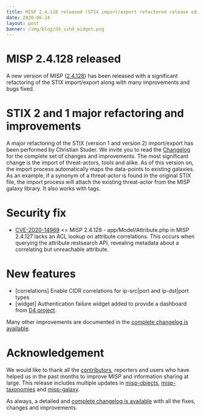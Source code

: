 ```yaml
---
title: MISP 2.4.128 released (STIX import/export refactored release edition)
date: 2020-06-24
layout: post
banner: /img/blog/d4_sshd_widget.png
---
```


# MISP 2.4.128 released

A new version of MISP ([2.4.128](https://github.com/MISP/MISP/tree/v2.4.128)) has been released with a significant refactoring of the STIX import/export along with many improvements and bugs fixed.

# STIX 2 and 1 major refactoring and improvements

A major refactoring of the STIX (version 1 and version 2) import/export has been performed by Christian Studer. We invite you to read the [Changelog](/Changelog.txt) for the complete set of changes and improvements. The most significant change is the import of threat-actors, tools and alike. As of this version on, the import process automatically maps the data-points to existing galaxies. As an example, if a synonym of a threat-actor is found in the original STIX file, the import process will attach the existing threat-actor from the MISP galaxy library. It also works with tags.

# Security fix

- [CVE-2020-14969](https://cve.circl.lu/cve/CVE-2020-14969) <= MISP 2.4.128 - app/Model/Attribute.php in MISP 2.4.127 lacks an ACL lookup on attribute correlations. This occurs when querying the attribute restsearch API, revealing metadata about a correlating but unreachable attribute.

# New features

- [correlations] Enable CIDR correlations for ip-src|port and ip-dst|port types
- [widget]  Authentication failure widget added to provide a dashboard from [D4 project](https://www.d4-project.org/).

Many other improvements are documented in the [complete changelog is available](/Changelog.txt).

# Acknowledgement

We would like to thank all the [contributors](/contributors), reporters and users who have helped us in the past months to improve MISP and information sharing at large. This release includes multiple updates in [misp-objects](/objects.html), [misp-taxonomies](/taxonomies.html) and [misp-galaxy](/galaxy.html).

As always, a detailed and [complete changelog is available](/Changelog.txt) with all the fixes, changes and improvements.


